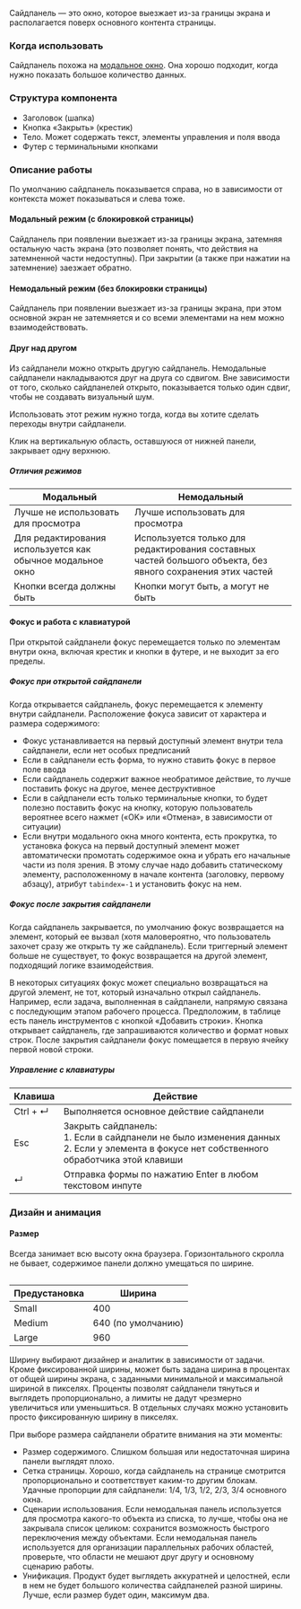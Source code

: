 Сайдпанель — это окно, которое выезжает из-за границы экрана и располагается поверх основного контента страницы.

### Когда использовать

Сайдпанель похожа на [модальное окно](/components/modal). Она хорошо подходит, когда нужно показать большое количество данных.

### Структура компонента 

* Заголовок (шапка)
* Кнопка «Закрыть» (крестик)
* Тело. Может содержать текст, элементы управления и поля ввода
* Футер с терминальными кнопками

### Описание работы 

<div class="kbq-alert kbq-alert_info" style="margin-top: 15px;">
    <i class="mc kbq-icon kbq-info-o_16 kbq-alert__icon"></i>
    <span>По умолчанию сайдпанель показывается справа, но в зависимости от контекста может показываться и слева тоже.</span> 
</div>

#### Модальный режим (с блокировкой страницы)

Сайдпанель при появлении выезжает из-за границы экрана, затемняя остальную часть экрана (это позволяет понять, что действия на затемненной части недоступны). При закрытии (а также при нажатии на затемнение) заезжает обратно.

<!-- example(sidepanel-modal-mode) -->

#### Немодальный режим (без блокировки страницы)

Сайдпанель при появлении выезжает из-за границы экрана, при этом основной экран не затемняется и со всеми элементами на нем можно взаимодействовать.

<!-- example(sidepanel-normal-mode) -->

#### Друг над другом

Из сайдпанели можно открыть другую сайдпанель. Немодальные сайдпанели накладываются друг на друга со сдвигом. Вне зависимости от того, сколько сайдпанелей открыто, показывается только один сдвиг, чтобы не создавать визуальный шум. 

Иcпользовать этот режим нужно тогда, когда вы хотите сделать переходы внутри сайдпанели.

Клик на вертикальную область, оставшуюся от нижней панели, закрывает одну верхнюю.

<!-- example(sidepanel-overlayed) -->

##### Отличия режимов

| Модальный | Немодальный |
|-------------|-----------|
| Лучше не использовать для просмотра | Лучше использовать для просмотра |
| Для редактирования используется как обычное модальное окно | Используется только для редактирования составных частей большого объекта, без явного сохранения этих частей |
| Кнопки всегда должны быть | Кнопки могут быть, а могут не быть |

#### Фокус и работа с клавиатурой

При открытой сайдпанели фокус перемещается только по элементам внутри окна, включая крестик и кнопки в футере, и не выходит за его пределы.

##### Фокус при открытой сайдпанели

Когда открывается сайдпанель, фокус перемещается к элементу внутри сайдпанели. Расположение фокуса зависит от характера и размера содержимого:

* Фокус устанавливается на первый доступный элемент внутри тела сайдпанели, если нет особых предписаний
* Если в сайдпанели есть форма, то нужно ставить фокус в первое поле ввода
* Если сайдпанель содержит важное необратимое действие, то лучше поставить фокус на другое, менее деструктивное
* Если в сайдпанели есть только терминальные кнопки, то будет полезно поставить фокус на кнопку, которую пользователь вероятнее всего нажмет («OK» или «Отмена», в зависимости от ситуации)
* Если внутри модального окна много контента, есть прокрутка, то установка фокуса на первый доступный элемент может автоматически промотать содержимое окна и убрать его начальные части из поля зрения. В этому случае надо добавить статическому элементу, расположенному в начале контента (заголовку, первому абзацу), атрибут `tabindex=-1` и установить фокус на нем.

##### Фокус после закрытия сайдпанели

Когда сайдпанель закрывается, по умолчанию фокус возвращается на элемент, который ее вызвал (хотя маловероятно, что пользователь захочет сразу же открыть ту же сайдпанель). Если триггерный элемент больше не существует, то фокус возвращается на другой элемент, подходящий логике взаимодействия.

В некоторых ситуациях фокус может специально возвращаться на другой элемент, не тот, который изначально открыл сайдпанель. Например, если задача, выполненная в сайдпанели, напрямую связана с последующим этапом рабочего процесса. Предположим, в таблице есть панель инструментов с кнопкой «Добавить строки». Кнопка открывает сайдпанель, где запрашиваются количество и формат новых строк. После закрытия сайдпанели фокус помещается в первую ячейку первой новой строки.

##### Управление с клавиатуры

| Клавиша | Действие |
|---------|-------------------------------------------------------------------------------------------------------------------------------------------------------------------------------------------|
| <span class="hot-key-button">Ctrl</span> + <span class="hot-key-button">↵</span>    | Выполняется основное действие сайдпанели |
| <span class="hot-key-button">Esc</span> | Закрыть сайдпанель:<br>1. Если в сайдпанели не было изменения данных<br>2. Если у элемента в фокусе нет собственного обработчика этой клавиши |
| <span class="hot-key-button">↵</span> | Отправка формы по нажатию Enter в любом текстовом инпуте |

### Дизайн и анимация

#### Размер

<div class="kbq-alert kbq-alert_info" style="margin-top: 15px; margin-bottom: 30px">
    <i class="mc kbq-icon kbq-info-o_16 kbq-alert__icon"></i>
    <span>Всегда занимает всю высоту окна браузера. Горизонтального скролла не бывает, содержимое панели должно умещаться по ширине.</span> 
</div>

| Предустановка | Ширина |
|---------|-------------------------------------------------------------------------------------------------------------------------------------------------------------------------------------------|
| Small   | 400 |
| Medium  | 640 (по умолчанию) |
| Large   | 960 |

<!-- example(sidepanel-sizes) -->

Ширину выбирают дизайнер и аналитик в зависимости от задачи. Кроме фиксированной ширины, может быть задана ширина в процентах от общей ширины экрана, с заданными минимальной и максимальной шириной в пикселях. Проценты позволят сайдпанели тянуться и выглядеть пропорционально, а лимиты не дадут чрезмерно увеличиться или уменьшиться. В отдельных случаях можно установить просто фиксированную ширину в пикселях.

При выборе размера сайдпанели обратите внимания на эти моменты:

* Размер содержимого. Слишком большая или недостаточная ширина панели выглядят плохо.
* Сетка страницы. Хорошо, когда сайдпанель на странице смотрится пропорционально и соответствует каким-то другим блокам. Удачные пропорции для сайдпанели: 1/4, 1/3, 1/2, 2/3, 3/4 основного окна.
* Сценарии использования. Если немодальная панель используется для просмотра какого-то объекта из списка, то лучше, чтобы она не закрывала список целиком: сохранится возможность быстрого переключения между объектами. Если немодальная панель используется для организации параллельных рабочих областей, проверьте, что области не мешают друг другу и основному сценарию работы.
* Унификация. Продукт будет выглядеть аккуратней и целостней, если в нем не будет большого количества сайдпанелей разной ширины. Лучше, если размер будет один, максимум два.
